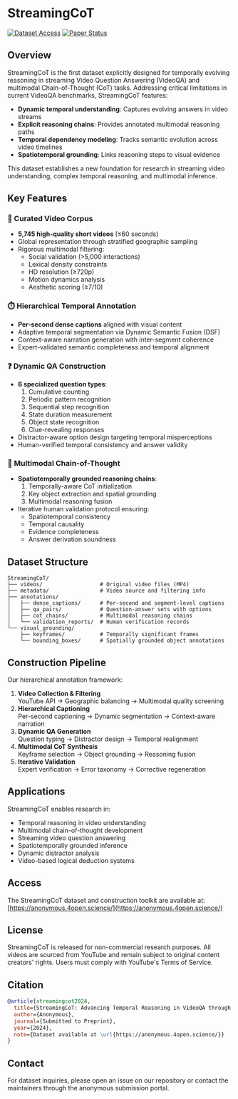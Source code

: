 # StreamingCoT

[![Dataset Access](https://img.shields.io/badge/Dataset-Anonymous%20Access-brightgreen)](https://anonymous.4open.science/)
[![Paper Status](https://img.shields.io/badge/Paper-Preprint-orange)]()

## Overview
StreamingCoT is the first dataset explicitly designed for temporally evolving reasoning in streaming Video Question Answering (VideoQA) and multimodal Chain-of-Thought (CoT) tasks. Addressing critical limitations in current VideoQA benchmarks, StreamingCoT features:

- **Dynamic temporal understanding**: Captures evolving answers in video streams
- **Explicit reasoning chains**: Provides annotated multimodal reasoning paths
- **Temporal dependency modeling**: Tracks semantic evolution across video timelines
- **Spatiotemporal grounding**: Links reasoning steps to visual evidence

This dataset establishes a new foundation for research in streaming video understanding, complex temporal reasoning, and multimodal inference.

## Key Features
### 🎥 Curated Video Corpus
- **5,745 high-quality short videos** (≤60 seconds)
- Global representation through stratified geographic sampling
- Rigorous multimodal filtering:
  - Social validation (>5,000 interactions)
  - Lexical density constraints
  - HD resolution (≥720p)
  - Motion dynamics analysis
  - Aesthetic scoring (≥7/10)

### ⏱️ Hierarchical Temporal Annotation
- **Per-second dense captions** aligned with visual content
- Adaptive temporal segmentation via Dynamic Semantic Fusion (DSF)
- Context-aware narration generation with inter-segment coherence
- Expert-validated semantic completeness and temporal alignment

### ❓ Dynamic QA Construction
- **6 specialized question types**:
  1. Cumulative counting
  2. Periodic pattern recognition
  3. Sequential step recognition
  4. State duration measurement
  5. Object state recognition
  6. Clue-revealing responses
- Distractor-aware option design targeting temporal misperceptions
- Human-verified temporal consistency and answer validity

### 🧠 Multimodal Chain-of-Thought
- **Spatiotemporally grounded reasoning chains**:
  1. Temporally-aware CoT initialization
  2. Key object extraction and spatial grounding
  3. Multimodal reasoning fusion
- Iterative human validation protocol ensuring:
  - Spatiotemporal consistency
  - Temporal causality
  - Evidence completeness
  - Answer derivation soundness

## Dataset Structure
```
StreamingCoT/
├── videos/                  # Original video files (MP4)
├── metadata/                # Video source and filtering info
├── annotations/
│   ├── dense_captions/      # Per-second and segment-level captions
│   ├── qa_pairs/            # Question-answer sets with options
│   ├── cot_chains/          # Multimodal reasoning chains
│   └── validation_reports/  # Human verification records
└── visual_grounding/
    ├── keyframes/           # Temporally significant frames
    └── bounding_boxes/      # Spatially grounded object annotations
```

## Construction Pipeline
Our hierarchical annotation framework:
1. **Video Collection & Filtering**  
   YouTube API → Geographic balancing → Multimodal quality screening
2. **Hierarchical Captioning**  
   Per-second captioning → Dynamic segmentation → Context-aware narration
3. **Dynamic QA Generation**  
   Question typing → Distractor design → Temporal realignment
4. **Multimodal CoT Synthesis**  
   Keyframe selection → Object grounding → Reasoning fusion
5. **Iterative Validation**  
   Expert verification → Error taxonomy → Corrective regeneration

## Applications
StreamingCoT enables research in:
- Temporal reasoning in video understanding
- Multimodal chain-of-thought development
- Streaming video question answering
- Spatiotemporally grounded inference
- Dynamic distractor analysis
- Video-based logical deduction systems

## Access
The StreamingCoT dataset and construction toolkit are available at:  
[https://anonymous.4open.science/](https://anonymous.4open.science/)

## License
StreamingCoT is released for non-commercial research purposes. All videos are sourced from YouTube and remain subject to original content creators' rights. Users must comply with YouTube's Terms of Service.

## Citation
```bibtex
@article{streamingcot2024,
  title={StreamingCoT: Advancing Temporal Reasoning in VideoQA through Dynamic Multimodal Chain-of-Thought},
  author={Anonymous},
  journal={Submitted to Preprint},
  year={2024},
  note={Dataset available at \url{https://anonymous.4open.science/}}
}
```

## Contact
For dataset inquiries, please open an issue on our repository or contact the maintainers through the anonymous submission portal.
